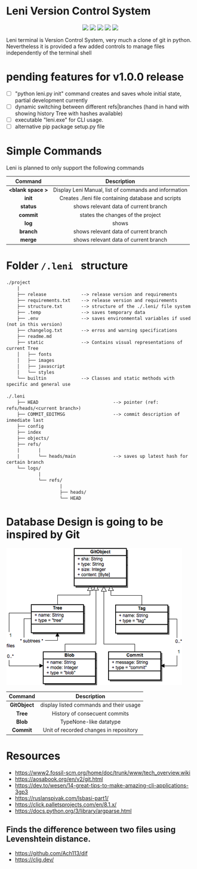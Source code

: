 # Leni Version Control System

<p align="center">
    <img src="https://img.shields.io/github/commit-activity/w/ByronEncinas/Leni?style=for-the-badge">
      <img src="https://img.shields.io/github/stars/ByronEncinas/Leni?style=for-the-badge">
    <img src="https://img.shields.io/github/forks/ByronEncinas/Leni?style=for-the-badge">
    <img src="https://img.shields.io/github/issues-pr/ByronEncinas/Leni?style=for-the-badge">
  <img src="https://img.shields.io/github/contributors/ByronEncinas/Leni?style=for-the-badge">
</p>

<p align="center">
</p>


Leni terminal is Version Control System, very much a clone of git in python.
Nevertheless it is provided a few added controls to manage files independently of the terminal shell

# pending features for v1.0.0 release

- [ ] "python leni.py init" command creates and saves whole initial state, partial development currently
- [ ] dynamic switching between different refs|branches (hand in hand with showing history Tree with hashes available)
- [ ] executable "leni.exe" for CLI usage.
- [ ] alternative pip package setup.py file

# Simple Commands

Leni is planned to only support the following commands

**Command**|**Description**
:-----:|:-----:
**\<blank space \>**| Display Leni Manual, list of commands and information
**init**| Creates ./leni file containing database and scripts
**status**| shows relevant data of current branch
**commit**| states the changes of the project
**log**| shows 
**branch**| shows relevant data of current branch
**merge**| shows relevant data of current branch

# Folder <code>/.leni </code> structure

    ./project
        |
        ├── release             --> release version and requirements
        ├── requirements.txt    --> release version and requirements
        ├── structure.txt       --> structure of the ./.leni/ file system
        ├── .temp               --> saves temporary data
        ├── .env                --> saves environmental variables if used (not in this version)
        ├── changelog.txt       --> erros and warning specifications
        ├── readme.md
        ├── static              --> Contains visual representations of current Tree
        │   ├── fonts
        │   ├── images
        │   ├── javascript
        │   └── styles
        └── builtin             --> Classes and static methods with specific and general use

    ./.leni
        ├── HEAD                            --> pointer (ref: refs/heads/<current branch>)
        ├── COMMIT_EDITMSG                  --> commit description of inmediate last 
        ├── config
        ├── index
        ├── objects/
        ├── refs/
        |       |
        |       └── heads/main              --> saves up latest hash for certain branch
        └── logs/
                |
                └── refs/
                        |
                        ├── heads/
                        └── HEAD



# Database Design is going to be inspired by Git

<img src="./static/object-hierarchy.png" title="Database structure of Git" alt="Reference: https://aosabook.org/en/v2/git.html">


**Command**|**Description**
:-----:|:-----:
**GitObject**|  display listed commands and their usage
**Tree**| History of consecuent commits
**Blob**| TypeNone-like datatype
**Commit**| Unit of recorded changes in repository

# Resources

- https://www2.fossil-scm.org/home/doc/trunk/www/tech_overview.wiki
- https://aosabook.org/en/v2/git.html
- https://dev.to/wesen/14-great-tips-to-make-amazing-cli-applications-3gp3
- https://ruslanspivak.com/lsbasi-part1/
- https://click.palletsprojects.com/en/8.1.x/
- https://docs.python.org/3/library/argparse.html

## Finds the difference between two files using Levenshtein distance.

- https://github.com/Ach113/dif
- https://clig.dev/

